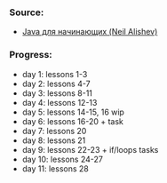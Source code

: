 ### Source:
- [Java для начинающих (Neil Alishev)](https://www.youtube.com/playlist?list=PLAma_mKffTOSUkXp26rgdnC0PicnmnDak)


### Progress:
- day 1: lessons 1-3
- day 2: lessons 4-7
- day 3: lessons 8-11
- day 4: lessons 12-13
- day 5: lessons 14-15, 16 wip
- day 6: lessons 16-20 + task
- day 7: lessons 20
- day 8: lessons 21
- day 9: lessons 22-23 + if/loops tasks
- day 10: lessons 24-27
- day 11: lessons 28
